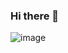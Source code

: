 ### Hi there 👋

<!--
**Brenda-bibiano/Brenda-bibiano** is a ✨ _special_ ✨ repository because its `README.md` (this file) appears on your GitHub profile.

#Comunicóloga 
#Periodista 
#Escritora 
#Desarrolladora en proceso 
#Alemán A1 <font style="vertical-align: inherit;"><font style="vertical-align: inherit;">🦔</font></font>
-->
![image](https://github.com/Brenda-bibiano/Brenda-bibiano/assets/151901311/a4e591f8-3a11-4c8c-b308-5b8b1279ff52)
